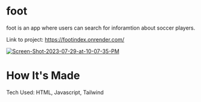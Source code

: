 # foot
foot is an app where users can search for inforamtion about soccer players.

Link to project: https://footindex.onrender.com/ 


<a href="https://ibb.co/cvBy0z9"><img src="https://i.ibb.co/0X7nTPL/Screen-Shot-2023-07-29-at-10-07-35-PM.png" alt="Screen-Shot-2023-07-29-at-10-07-35-PM" border="0"></a>

# How It's Made

Tech Used: HTML, Javascript, Tailwind

